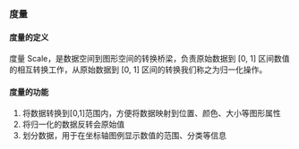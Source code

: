 ### 度量

#### 度量的定义

度量 Scale，是数据空间到图形空间的转换桥梁，负责原始数据到 [0, 1] 区间数值的相互转换工作，从原始数据到 [0, 1] 区间的转换我们称之为归一化操作。

#### 度量的功能

1. 将数据转换到[0,1]范围内，方便将数据映射到位置、颜色、大小等图形属性
2. 将归一化的数据反转会原始值
3. 划分数据，用于在坐标轴图例显示数值的范围、分类等信息


